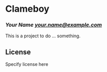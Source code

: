 # Clameboy
### _Your Name <your.name@example.com>_

This is a project to do ... something.

## License

Specify license here

